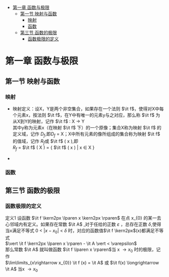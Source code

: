 - [第一章 函数与极限](#第一章-函数与极限)
  - [第一节 映射与函数](#第一节-映射与函数)
    - [映射](#映射)
    - [函数](#函数)
  - [第三节 函数的极限](#第三节-函数的极限)
    - [函数极限的定义](#函数极限的定义)
    


# 第一章 函数与极限

## 第一节 映射与函数

### 映射

- 映射定义：设X，Y是两个非空集合，如果存在一个法则 $\it f$，使得对X中每个元素x，按法则 $\it f$，在Y中有唯一的元素y与之对应，那么称 $\it f$ 为从X到Y的映射，记作  $\it f$ $\colon$ X $\longrightarrow$ Y   
其中y称为元素x（在映射 $\it f$ 下）的一个原像；集合X称为映射 $\it f$ 的定义域，记作 $D_{f}$,即$D_{f}$ = X；X中所有元素的像所组成的集合称为映射 $\it f$ 的值域，记作 $R_{f}$或 $\it f$ $\lparen$ x $\rparen$,即 <br />
$R_{f}$ = $\it f$ $\lparen$ X $\rparen$ = $\lbrace$ $\it f$ $\lparen$ x $\rparen$ $\vert$ x $\in$ X $\rbrace$

- 

### 函数

## 第三节 函数的极限

### 函数极限的定义

定义1 设函数 $\it f \kern2px \lparen x \kern2px \rparen$ 在点  x_{0} 的某一去心邻域内有定义。如果存在常数 $\it A$ ,对于任给的正数 $\varepsilon$ ，总存在正数 $\delta$,使得当x满足不等式 0 < $\vert x - x_{0} \vert$ < $\delta$ 时，对应的函数值$\it f \kern2px$(x)都满足不等式 <br /> $\vert \it f \kern2px \lparen x \rparen  - \it A \vert < \varepsilon$ <br /> 
那么常数 $\it A$ 就叫做函数 $\it f \lparen x \rparen$当 x $\longrightarrow x_{0}$ 时的极限，记作<br />
$\lim\limits_{x\rightarrow x_{0}} \it f (x) = \it A$ 或 $\it f(x) \longrightarrow \it A$ 当x $\longrightarrow x_{0}$ 